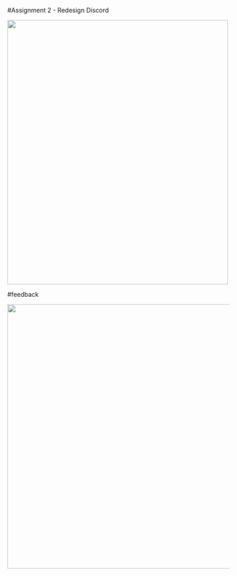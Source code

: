 #Assignment 2 - Redesign Discord


<img src="https://user-images.githubusercontent.com/107023977/222958663-151db960-af13-4374-848e-1e3a46025d09.mov" width="500" height="600">




#feedback


<img src="https://user-images.githubusercontent.com/107023977/227930343-a7af7302-866d-4873-84e0-86e809da3d87.png" width="700" height="600">


